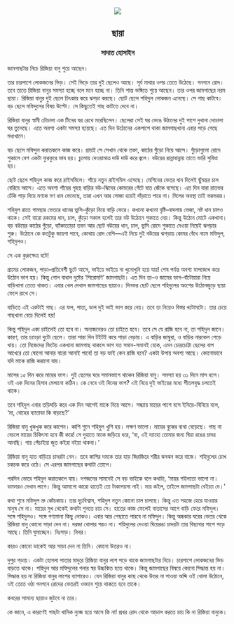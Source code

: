 <div align=center> <img align=center src='../images/prothomalo/ছায়া@সাদাত-হোসাইন.jpg' width=500px >

<h2 align=center>ছায়া</h4><h3 align=center>সাদাত হোসাইন</h3></div>

জামগাছটার নিচে রিজিয়া বানু শুয়ে আছেন।

তার চারপাশে লোকজনের ভিড়। সেই ভিড়ে তার দুই ছেলেও আছে। সূর্য মাথার ওপর তেতে উঠেছে। গনগনে রোদ। তবে তাতে রিজিয়া বানুর সমস্যা হচ্ছে বলে মনে হচ্ছে না। তিনি শান্ত ভঙ্গিতে শুয়ে আছেন। তার ওপর জামগাছের নরম ছায়া। রিজিয়া বানুর দুই ছেলে চিৎকার করে ঝগড়া করছে। ছোট ছেলে শহিদুল লোকজন এনেছে। সে গাছ কাটবে। বড় ছেলে মফিদুলের বিষয় উল্টো। সে কিছুতেই গাছ কাটতে দেবে না।

রিজিয়া বানুর স্বামী চৌচালা এক টিনের ঘর রেখে মরেছিলেন। ছেলেরা সেই ঘর ভেঙে উঠানের দুই পাশে দুখানা দোচালা ঘর তুলেছে। এতে অবশ্য একটা সমস্যা হয়েছে। এত দিন উঠোনের একপাশে থাকা জামগাছখানা এবার পড়ে গেছে মধ্যখানে।

বড় ছেলে মফিদুল করাতকলে কাজ করে। প্রায়ই সে সেখান থেকে তক্তা, কাঠের গুঁড়ো নিয়ে আসে। গুঁড়োগুলো রোদে শুকালে বেশ একটা ফুরফুরে ভাব হয়। চুলোয় দেওয়ামাত্র দাউ দাউ করে জ্বলে। বউয়ের রান্নাবান্নায় তাতে ভারি সুবিধা হয়।

ছোট ছেলে শহিদুল কাজ করে রাইসমিলে। গাঁয়ে নতুন রাইসমিল এসেছে। মেশিনের ভেতর ধান দিলেই ছুঁমন্তর চাল বেরিয়ে আসে। এতে অবশ্য গাঁয়ের গৃহস্থ বাড়ির বউ–ঝিদের কোমরের গেঁটে বাত জেঁকে বসেছে। এত দিন যারা রাতভর ঢেঁকি পাড় দিয়ে মণকে মণ ধান ভেনেছে, তারা এখন আর সোজা হয়েই দাঁড়াতে পারে না। মিলের অবস্থা তাই ভরভরন্ত।

শহিদুল রাতে গামছার ভেতরে ধানের ভুসি-কুঁড়ো নিয়ে বাড়ি ফেরে। কখনো কখনো বৃষ্টি–বাদলায় ভেজা, নষ্ট ধান চালও থাকে। সেই বারো রকমের ধান, চাল, কুঁড়ো সকাল হলেই তার বউ উঠোনে শুকাতে দেয়। কিন্তু উঠোন মোটে একখানা। বড় বউয়ের কাঠের গুঁড়ো, ব্যাঁকাত্যাড়া তক্তা আর ছোট বউয়ের ধান, চাল, ভুসি রোদে শুকাতে দেওয়া নিয়েই ঝগড়ার শুরু। উঠোনে কে কতটুকু জায়গা পাবে, কোথায় রোদ বেশি—এই নিয়ে দুই বউয়ের ঝগড়ায় কোমর বেঁধে নামে মফিদুল, শহিদুলও।

সে এক কুরুক্ষেত্র বটে!

গ্রামের লোকজন, পাড়া–প্রতিবেশী ছুটে আসে, ভাইয়ে ভাইয়ে না খুনোখুনি হয়ে যায়! শেষ পর্যন্ত অবশ্য মাপজোখ করে উঠোন ভাগ হয়। কিন্তু গোল বাধাল দুষ্টের ‘শিরোমণি’ জামগাছটা। এত দিন তা–ও জামের ভাগ–বাঁটোয়ারা নিয়ে বাড়িখানা তেতে থাকত। এবার খেল দেখাল জামগাছের ছায়াও। দিনভর ছোট ছেলে শহিদুলের অংশের উঠোনজুড়ে ছায়া ফেলে রাখে সে।

বাড়িতে এই একটাই গাছ। এর ফল, পাতা, ডাল দুই ভাই ভাগ করে নেয়। তবে তা নিয়েও বিস্তর খটোমটো। তার চেয়ে গাছখানা বেচে দিলেই হয়!

কিন্তু শহিদুল একা চাইলেই তো হবে না। অন্যজনেরও তো চাইতে হবে। তবে সে যে রাজি হবে না, তা শহিদুল জানে। কারণ, তার চ্যাংড়া দুটো ছেলে। তারা সারা দিন টইটই করে পাড়া বেড়ায়। এ বাড়ির জাম্বুরা, ও বাড়ির নারকেল পেড়ে খায়। তো নিজেদের ভিটেয় একখানা জামগাছ থাকলে ভাগ যত সমান-সমানই হোক, এমন চোরচোট্টা ছেলের বাপ আখেরে তো ষোলো আনার বারো আনাই পাবে! তা বড় ভাই কেন রাজি হবে? একটা উপায় অবশ্য আছে। কোনোভাবে যদি মাকে রাজি করানো যায়।

মাসের ১৫ দিন করে মায়ের ভাগ। দুই ছেলের ঘরে সমানভাগে থাকেন রিজিয়া বানু। সমস্যা হয় ৩১ দিনে মাস হলে। ওই এক দিনের হিসাব মেলানো কঠিন। কে নেবে ওই দিনের ভাগ? এই নিয়ে দুই ভাইয়ের মধ্যে শীতলযুদ্ধ চলতেই থাকে।

তবে শহিদুল এবার তড়িঘড়ি করে এক দিন আগেই মাকে নিয়ে আসে। সন্ধ্যায় মায়ের পাশে বসে ইনিয়ে–বিনিয়ে বলে, ‘মা, বোহের ব্যাতাডা কি বাড়ছে?’

রিজিয়া বানু খুকখুক করে কাশেন। কাশি শুনে শহিদুল খুশি হয়। লক্ষণ ভালো। মায়ের বুকের ব্যথা বেড়েছে। গাছ না বেচলে মায়ের চিকিৎসা হবে কী করে! সে দুহাতে মাকে জড়িয়ে ধরে, ‘মা, এই দ্যাহো তোমার জন্য ঘিয়া রঙের চাদর আনছি। গায় পেঁচাইয়া জুত কইরা বইয়া থাকবা।’

রিজিয়া বানু হাত বাড়িয়ে চাদরটা নেন। তবে কাশির দমকে তার হাড় জিরজিরে শরীর ঝনঝন করে বাজে। শহিদুলের চোখ চকচক করে ওঠে। সে এরপর জামগাছের কথাটা তোলে।

পরদিন ভোরে শহিদুল করাতকলে যায়। দশজনের সামনেই সে বড় ভাইকে বলে কথাটা, ‘মায়র শইলতো ভালো না। ডাক্তারও দেখান লাগে। কিন্তু আমাগো কারো হাতেই তো টাকাপয়সা নাই। মায় কইল, তাইলে জামগাছটা বেইচ্যা দে।’

কথা শুনে মফিদুল ভ্রু কোঁচকায়। তার দৃঢ়বিশ্বাস, শহিদুল নতুন কোনো চাল চালছে। কিন্তু এত সহজে হেরে যাওয়ার মানুষ সে না। মায়ের মুখ থেকেই কথাটা শুনতে চায় সে। হাতের কাজ ফেলেই বাতাসের আগে বাড়ি ফেরে মফিদুল। সঙ্গে শহিদুলও। সঙ্গে গণ্যমান্য কিছু লোকও। এবার আর পেছাতে পারবে না মফিদুল। কিন্তু অন্ধকার ঘরের ভেতর থেকে রিজিয়া বানু কোনো সাড়া দেন না। দরজা খোলার পরও না। শহিদুলের দেওয়া ঘিয়েরঙা চাদরটা তার বিছানার পাশে পড়ে আছে। তিনি ঘুমাচ্ছেন। নিঃসাড়। নিথর।

কারও কোনো ডাকেই আর সাড়া দেন না তিনি। কোনো উত্তরও না।

দুপুর গড়ায়। একটা হোগলা পাতার মাদুরে রিজিয়া বানুর লাশ পড়ে থাকে জামগাছটার নিচে। চারপাশে লোকজনের ভিড় বাড়তে থাকে। শহিদুল আর মফিদুলের গলার স্বর উচ্চকিত হতে থাকে। কিন্তু জামগাছের বিষয়ে কোনো সিদ্ধান্ত হয় না। সিদ্ধান্ত হয় না রিজিয়া বানুর লাশের ব্যাপারেও। যেন রিজিয়া বানুর কাছ থেকে উত্তর না পাওয়া অব্দি ওই খোলা উঠোনে, ওই তেতে ওঠা গনগনে রোদের ভেতরই ওভাবে শুয়ে থাকতে হবে তাকে।

কবরের সামান্য ছায়াও জুটবে না তার।

কে জানে, এ কারণেই গাছটা খানিক ন্যুব্জ হয়ে আসে কি না! প্রখর রোদ থেকে আড়াল করতে চায় কি না রিজিয়া বানুকে।

